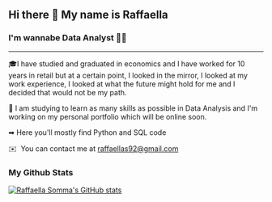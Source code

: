 ## Hi there 👋 My name is Raffaella
### I'm wannabe Data Analyst 👩‍💻

<!--
**raffaella-somma/raffaella-somma** is a ✨ _special_ ✨ repository because its `README.md` (this file) appears on your GitHub profile.

Here are some ideas to get you started:

- 🔭 I’m currently working on ...
- 🌱 I’m currently learning ...
- 👯 I’m looking to collaborate on ...
- 🤔 I’m looking for help with ...
- 💬 Ask me about ...
- 📫 How to reach me: ...
- 😄 Pronouns: ...
- ⚡ Fun fact: ...
-->
----------------------------------------

🎓I have studied and graduated in economics and I have worked for 10 years in retail but at a certain point, I looked in the mirror, I looked at my work experience, I looked at what the future might hold for me and I decided that would not be my path.

🌱 I am studying to learn as many skills as possible in Data Analysis and I'm working on my personal portfolio which will be online soon. 

➡ Here you'll mostly find Python and SQL code

✉️  You can contact me at [raffaellas92@gmail.com](mailto:raffaellas92@gmail.com)

### My Github Stats

<a href="http://www.github.com/raffaella-somma"><img src="https://github-readme-stats.vercel.app/api?username=raffaella-somma&show_icons=true&hide=&count_private=true&title_color=f97316&text_color=ffffff&icon_color=f97316&bg_color=000000&hide_border=true&show_icons=true" alt="Raffaella Somma's GitHub stats" /></a>
